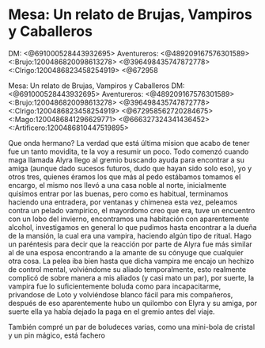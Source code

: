 # Mesa: Un relato de Brujas, Vampiros y Caballeros
DM: <@691000528443932695> 
Aventureros: <@489209167576301589> <:Brujo:1200486820098613278> <@396498435747872778> <:Clrigo:1200486823458254919> <@672958

Mesa: Un relato de Brujas, Vampiros y Caballeros
DM: <@691000528443932695> 
Aventureros: <@489209167576301589> <:Brujo:1200486820098613278> <@396498435747872778> <:Clrigo:1200486823458254919> <@672958562720284675> <:Mago:1200486841296629771> <@666327324341436452> <:Artificero:1200486810447519895> 

Que onda hermano? La verdad que está última mision que acabo de tener fue un tanto movidita, te la voy a resumir un poco.
  Todo comenzó cuando maga llamada Alyra llego al gremio buscando ayuda para encontrar a su amiga (aunque dado sucesos futuros, dudo que hayan sido solo eso), yo y otros tres, quienes éramos los que más al pedo estábamos tomamos el encargo, el mismo nos llevó a una casa noble al norte, inicialmente quisimos entrar por las buenas, pero como es habitual, terminamos haciendo una entradera, por ventanas y chimenea esta vez, peleamos contra un pelado vampirico, el mayordomo creo que era, tuve un encuentro con un lobo del invierno, encontramos una habitación con aparentemente alcohol, investigamos en general lo que pudimos hasta encontrar a la dueña de la mansión, la cual era una vampira, haciendo algún tipo de ritual. Hago un paréntesis para decir que la reacción por parte de Alyra fue más similar al de una esposa encontrando a la amante de su cónyuge que cualquier otra cosa.
  La pelea iba bien hasta que dicha vampira me encajo un hechizo de control mental, volviéndome su aliado temporalmente, esto realmente complicó de sobre manera a mis aliados (y casi mato un par), por suerte, la vampira fue lo suficientemente boluda como para incapacitarme, privandose de Loto y volviéndose blanco fácil para mis compañeros, después de eso aparentemente hubo un quilombo con Elyra y su amiga, por suerte ella ya había dejado la paga en el gremio antes del viaje. 

También compré un par de boludeces varias, como una mini-bola de cristal y un pin mágico, está fachero

